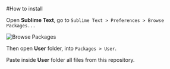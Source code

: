 #How to install

Open **Sublime Text**, go to `Sublime Text > Preferences > Browse Packages...`

![Browse Packages](https://raw.githubusercontent.com/rodrigoantinarelli/my-sublime-snippets/master/image.png)

Then open **User** folder, into `Packages > User`.

Paste inside **User** folder all files from this repository.